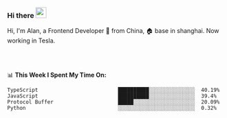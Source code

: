 ### Hi there <img src="https://media.giphy.com/media/hvRJCLFzcasrR4ia7z/giphy.gif" width="25px">

<!-- ![visitors](https://visitor-badge.glitch.me/badge?page_id=dislfyer.dislfyer) -->

Hi, I'm Alan, a Frontend Developer 🚀 from China, 🏠 base in shanghai. Now working in Tesla.

<br/>
<br/>

📊 **This Week I Spent My Time On:**


<!--START_SECTION:waka-->

```text
TypeScript                          ██████████░░░░░░░░░░░░░░░  40.19%
JavaScript                          ██████████░░░░░░░░░░░░░░░  39.4%
Protocol Buffer                     █████░░░░░░░░░░░░░░░░░░░░  20.09%
Python                              ░░░░░░░░░░░░░░░░░░░░░░░░░  0.32%
```

<!--END_SECTION:waka-->

<!--
**About Me:**
 -->
